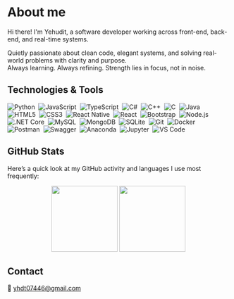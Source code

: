 # About me

Hi there! I'm Yehudit, a software developer working across front-end, back-end, and real-time systems.

Quietly passionate about clean code, elegant systems, and solving real-world problems with clarity and purpose.  
Always learning. Always refining. Strength lies in focus, not in noise.





##  Technologies & Tools

<p align="left">
  <img src="https://img.icons8.com/color/32/000000/python--v1.png" alt="Python"/>&nbsp;
  <img src="https://img.icons8.com/color/32/000000/javascript--v1.png" alt="JavaScript"/>&nbsp;
  <img src="https://img.icons8.com/color/32/000000/typescript.png" alt="TypeScript"/>&nbsp;
  <img src="https://img.icons8.com/color/32/000000/c-sharp-logo.png" alt="C#"/>&nbsp;
  <img src="https://img.icons8.com/color/32/000000/c-plus-plus-logo.png" alt="C++"/>&nbsp;
  <img src="https://img.icons8.com/color/32/000000/c-programming.png" alt="C"/>&nbsp;
  <img src="https://img.icons8.com/color/32/000000/java-coffee-cup-logo.png" alt="Java"/>&nbsp;
  <img src="https://img.icons8.com/color/32/000000/html-5--v1.png" alt="HTML5"/>&nbsp;
  <img src="https://img.icons8.com/color/32/000000/css3.png" alt="CSS3"/>&nbsp;
  <img src="https://img.icons8.com/color/32/000000/react-native.png" alt="React Native"/>&nbsp;
  <img src="https://img.icons8.com/color/32/000000/react.png" alt="React"/>&nbsp;
  <img src="https://img.icons8.com/color/32/000000/bootstrap.png" alt="Bootstrap"/>&nbsp;
  <img src="https://img.icons8.com/color/32/000000/nodejs.png" alt="Node.js"/>&nbsp;
  <img src="https://img.icons8.com/color/32/000000/dot-net-core.png" alt=".NET Core"/>&nbsp;
  <img src="https://img.icons8.com/fluency/32/000000/mysql-logo.png" alt="MySQL"/>&nbsp;
  <img src="https://img.icons8.com/color/32/000000/mongodb.png" alt="MongoDB"/>&nbsp;
  <img src="https://img.icons8.com/ios-filled/32/000000/sql.png" alt="SQLite"/>&nbsp;
  <img src="https://img.icons8.com/color/32/000000/git.png" alt="Git"/>&nbsp;
  <img src="https://img.icons8.com/color/32/000000/docker.png" alt="Docker"/>&nbsp;
  <img src="https://img.icons8.com/external-tal-revivo-color-tal-revivo/32/null/external-postman-is-the-only-complete-api-development-environment-logo-color-tal-revivo.png" alt="Postman"/>&nbsp;
  <img src="https://img.icons8.com/external-tal-revivo-shadow-tal-revivo/32/null/external-swagger-a-suite-of-open-source-tools-built-around-the-openapi-specification-logo-shadow-tal-revivo.png" alt="Swagger"/>&nbsp;
  <img src="https://img.icons8.com/ios-filled/32/4B8BBE/anaconda.png" alt="Anaconda"/>&nbsp;
  <img src="https://img.icons8.com/ios-filled/32/000000/jupyter.png" alt="Jupyter"/>&nbsp;
  <img src="https://img.icons8.com/color/32/000000/visual-studio-code-2019.png" alt="VS Code"/>
</p>




##  GitHub Stats
Here’s a quick look at my GitHub activity and languages I use most frequently:
<p align="center">
  <img src="https://github-readme-stats.vercel.app/api?username=YehuditMeyer&show_icons=true&theme=calm" height="150" />
  <img src="https://github-readme-stats.vercel.app/api/top-langs/?username=YehuditMeyer&layout=compact&theme=calm" height="150"/>
</p>


##  Contact

📧 yhdt07446@gmail.com

